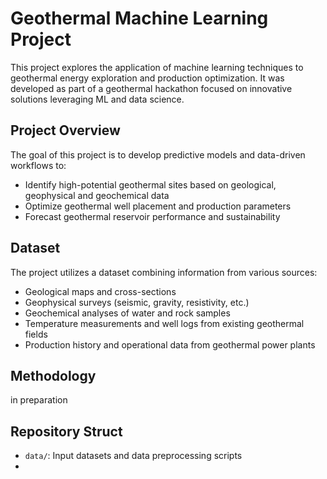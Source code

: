 # Geothermal Machine Learning Project

This project explores the application of machine learning techniques to geothermal energy exploration and production optimization. It was developed as part of a geothermal hackathon focused on innovative solutions leveraging ML and data science.

## Project Overview

The goal of this project is to develop predictive models and data-driven workflows to:
- Identify high-potential geothermal sites based on geological, geophysical and geochemical data
- Optimize geothermal well placement and production parameters 
- Forecast geothermal reservoir performance and sustainability

## Dataset

The project utilizes a dataset combining information from various sources:
- Geological maps and cross-sections
- Geophysical surveys (seismic, gravity, resistivity, etc.)
- Geochemical analyses of water and rock samples
- Temperature measurements and well logs from existing geothermal fields
- Production history and operational data from geothermal power plants

## Methodology

in preparation

## Repository Struct

- `data/`: Input datasets and data preprocessing scripts
-
